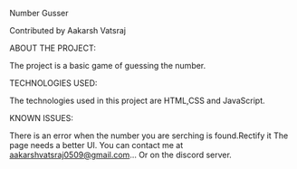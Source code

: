 Number Gusser

Contributed by Aakarsh Vatsraj

ABOUT THE PROJECT:

The project is a basic game of guessing the number.

TECHNOLOGIES USED:

The technologies used in this project are HTML,CSS and JavaScript.

KNOWN ISSUES:

There is an error when the number you are serching is found.Rectify it
The page needs a better UI.
You can contact me at aakarshvatsraj0509@gmail.com...
Or on the discord server.
